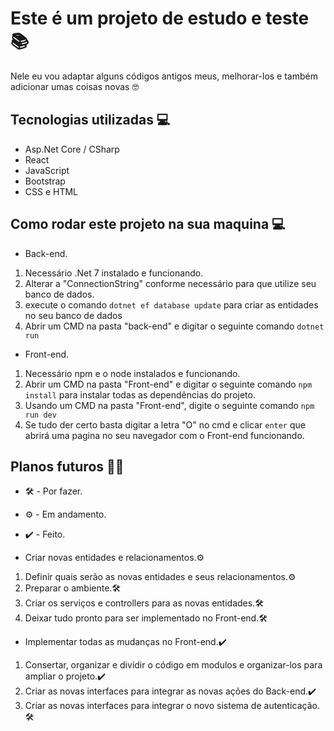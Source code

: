 # Este é um projeto de estudo e teste 📚
Nele eu vou adaptar alguns códigos antigos meus, melhorar-los e também adicionar umas coisas novas 🤓

## Tecnologias utilizadas 💻
* Asp.Net Core / CSharp
* React
* JavaScript
* Bootstrap
* CSS e HTML

## Como rodar este projeto na sua maquina 💻

* Back-end.
1. Necessário .Net 7 instalado e funcionando.
2. Alterar a "ConnectionString" conforme necessário para que utilize seu banco de dados.
3. execute o comando `dotnet ef database update` para criar as entidades no seu banco de dados 
4. Abrir um CMD na pasta "back-end" e digitar o seguinte comando `dotnet run`

* Front-end.
1. Necessário npm e o node instalados e funcionando.
2. Abrir um CMD na pasta "Front-end" e digitar o seguinte comando `npm install` para instalar todas as dependências do projeto.
2. Usando um CMD na pasta "Front-end", digite o seguinte comando `npm run dev`
3. Se tudo der certo basta digitar a letra "O" no cmd e clicar `enter` que abrirá uma pagina no seu navegador com o Front-end funcionando.


## Planos futuros 📌👷
* 🛠️ - Por fazer.
* ⚙️ - Em andamento.
* ✔️ - Feito.


* Criar novas entidades e relacionamentos.⚙️
1. Definir quais serão as novas entidades e seus relacionamentos.⚙️
2. Preparar o ambiente.🛠️
3. Criar os serviços e controllers para as novas entidades.🛠️
4. Deixar tudo pronto para ser implementado no Front-end.🛠️

* Implementar todas as mudanças no Front-end.✔️
1. Consertar, organizar e dividir o código em modulos e organizar-los para ampliar o projeto.✔️
2. Criar as novas interfaces para integrar as novas ações do Back-end.✔️
3. Criar as novas interfaces para integrar o novo sistema de autenticação.🛠️